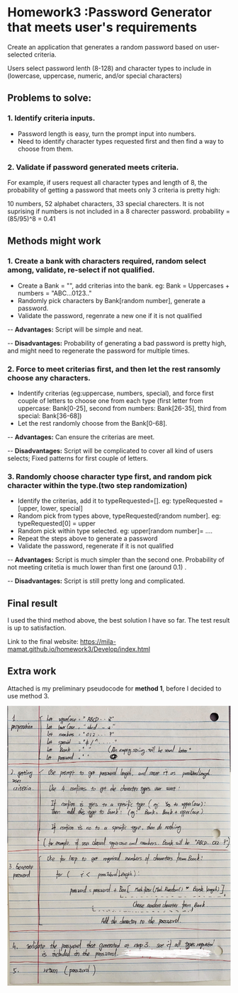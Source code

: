 # Homework3 :Password Generator that meets user's requirements 
Create an application that generates a random password based on user-selected criteria. 

Users select password lenth (8-128) and character types to include in (lowercase, uppercase, numeric, and/or special characters)


## Problems to solve:
### 1. Identify criteria inputs. 
*  Password length is easy, turn the prompt input into numbers. 
*  Need to identify character types requested first and then find a way to choose from them.

### 2. Validate if password generated meets criteria. 

For example, if users request all character types and length of 8, the probability of getting a password that meets only 3 criteria is pretty high: 

10 numbers, 52 alphabet characters, 33 special charecters. It is not suprising if numbers is not included in a 8 charecter password. probability = (85/95)^8 = 0.41


## Methods might work
### 1. **Create a bank with characters required, random select among, validate, re-select if not qualified.**
+ Create a Bank = "", add criterias into the bank. eg: Bank = Uppercases + numbers = "ABC...0123.."
+ Randomly pick characters by Bank[random number], generate a password.
+ Validate the password, regenrate a new one if it is not qualified 

-- **Advantages:** Script will be simple and neat.

-- **Disadvantages:** Probability of generating a bad password is pretty high, and might need to regenerate the password for multiple times.


### 2.  **Force to meet criterias first, and then let the rest ransomly choose any characters.**
+ Indentify criterias (eg:uppercase, numbers, special), and force first couple of letters to choose one from each type (first letter from uppercase: Bank[0-25], second from numbers: Bank[26-35], third from special: Bank[36-68])
+ Let the rest randomly choose from the Bank[0-68].

-- **Advantages:** Can ensure the criterias are meet.

-- **Disadvantages:** Script will be complicated to cover all kind of users selects; Fixed patterns for first couple of letters.  


### 3. **Randomly choose character type first, and random pick character within the type.(two step randomization)**
* Identify the criterias, add it to typeRequested=[]. eg: typeRequested = [upper, lower, special]
* Random pick from types above, typeRequested[random number]. eg: typeRequested[0] = upper
* Random pick within type selected. eg: upper[random number]= ....
* Repeat the steps above to generate a password
* Validate the password, regenerate if it is not qualified

-- **Advantages:** Script is much simpler than the second one. Probability of not meeting critetia is much lower than first one (around 0.1) .

-- **Disadvantages:** Script is still pretty long and complicated. 


## Final result
I used the third method above, the best solution I have so far. The test result is up to satisfaction. 

Link to the final website: https://mila-mamat.github.io/homework3/Develop/index.html


## Extra work

Attached is my preliminary pseudocode for **method 1**, before I decided to use method 3. 

![method 1 pseudocode](https://github.com/mila-mamat/homework3/blob/master/Assets/IMG_6185.jpg)

